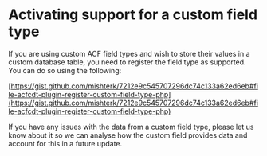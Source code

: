 # Activating support for a custom field type

If you are using custom ACF field types and wish to store their values in a custom database table, you need to register the field type as supported. You can do so using the following:

[https://gist.github.com/mishterk/7212e9c545707296dc74c133a62ed6eb#file-acfcdt-plugin-register-custom-field-type-php](https://gist.github.com/mishterk/7212e9c545707296dc74c133a62ed6eb#file-acfcdt-plugin-register-custom-field-type-php)

If you have any issues with the data from a custom field type, please let us know about it so we can analyse how the custom field provides data and account for this in a future update.